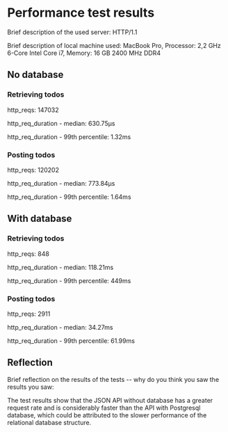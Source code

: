 # Performance test results

Brief description of the used server: HTTP/1.1

Brief description of local machine used: MacBook Pro, Processor: 2,2 GHz 6-Core Intel Core i7, Memory: 16 GB 2400 MHz DDR4

## No database

### Retrieving todos

http_reqs: 147032

http_req_duration - median: 630.75µs

http_req_duration - 99th percentile: 1.32ms

### Posting todos

http_reqs: 120202

http_req_duration - median: 773.84µs

http_req_duration - 99th percentile: 1.64ms

## With database

### Retrieving todos

http_reqs: 848

http_req_duration - median: 118.21ms

http_req_duration - 99th percentile: 449ms

### Posting todos

http_reqs: 2911

http_req_duration - median: 34.27ms

http_req_duration - 99th percentile: 61.99ms

## Reflection

Brief reflection on the results of the tests -- why do you think you saw the results you saw:

The test results show that the JSON API without database has a greater request rate and is considerably faster than the API with Postgresql database, which could be attributed to the slower performance of the relational database structure.
